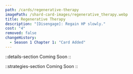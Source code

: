 ```yaml
---
path: /cards/regenerative-therapy
imagePath: /shard-card-images/regenerative_therapy.webp
title: Regenerative Therapy
description: "[Disengage]: Regain HP slowly."
cost: "4"
removed: false
changeHistory:
  - Season 1 Chapter 1: "Card Added"
---
```


::details-section
Coming Soon
::

::strategies-section
Coming Soon
::
